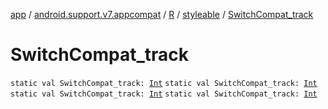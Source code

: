 [app](../../../index.md) / [android.support.v7.appcompat](../../index.md) / [R](../index.md) / [styleable](index.md) / [SwitchCompat_track](.)

# SwitchCompat_track

`static val SwitchCompat_track: `[`Int`](https://kotlinlang.org/api/latest/jvm/stdlib/kotlin/-int/index.html)
`static val SwitchCompat_track: `[`Int`](https://kotlinlang.org/api/latest/jvm/stdlib/kotlin/-int/index.html)
`static val SwitchCompat_track: `[`Int`](https://kotlinlang.org/api/latest/jvm/stdlib/kotlin/-int/index.html)
`static val SwitchCompat_track: `[`Int`](https://kotlinlang.org/api/latest/jvm/stdlib/kotlin/-int/index.html)